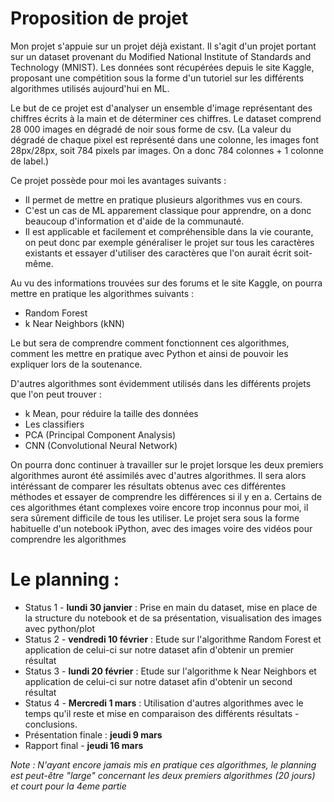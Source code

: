 # Proposition de projet

Mon projet s'appuie sur un projet déjà existant. Il s'agit d'un projet portant sur un dataset provenant du Modified National Institute of Standards and Technology (MNIST).
Les données sont récupérées depuis le site Kaggle, proposant une compétition sous la forme d'un tutoriel sur les différents algorithmes utilisés aujourd'hui en ML.

Le but de ce projet est d'analyser un ensemble d'image représentant des chiffres écrits à la main et de déterminer ces chiffres.
Le dataset comprend 28 000 images en dégradé de noir sous forme de csv. (La valeur du dégradé de chaque pixel est représenté dans une colonne,
  les images font 28px/28px, soit 784 pixels par images. On a donc 784 colonnes + 1 colonne de label.)

Ce projet possède pour moi les avantages suivants :

* Il permet de mettre en pratique plusieurs algorithmes vus en cours.
* C'est un cas de ML apparement classique pour apprendre, on a donc beaucoup d'information et d'aide de la communauté.
* Il est applicable et facilement et compréhensible dans la vie courante, on peut donc par exemple généraliser le projet sur tous les caractères existants
  et essayer d'utiliser des caractères que l'on aurait écrit soit-même.

Au vu des informations trouvées sur des forums et le site Kaggle, on pourra mettre en pratique les algorithmes suivants :
* Random Forest
* k Near Neighbors (kNN)

Le but sera de comprendre comment fonctionnent ces algorithmes, comment les mettre en pratique avec Python et ainsi de pouvoir les expliquer lors de la soutenance.

D'autres algorithmes sont évidemment utilisés dans les différents projets que l'on peut trouver :
* k Mean, pour réduire la taille des données
* Les classifiers
* PCA (Principal Component Analysis)
* CNN (Convolutional Neural Network)

On pourra donc continuer à travailler sur le projet lorsque les deux premiers algorithmes auront été assimilés avec d'autres algorithmes. Il sera alors intéréssant de comparer
 les résultats obtenus avec ces différentes méthodes et essayer de comprendre les différences si il y en a.
Certains de ces algorithmes étant complexes voire encore trop inconnus pour moi, il sera sûrement difficile de tous les utiliser.
Le projet sera sous la forme habituelle d'un notebook iPython, avec des images voire des vidéos pour comprendre les algorithmes


# Le planning :

* Status 1 - **lundi 30 janvier** : Prise en main du dataset, mise en place de la structure du notebook et de sa présentation, visualisation des images avec python/plot
* Status 2 - **vendredi 10 février** : Etude sur l'algorithme Random Forest et application de celui-ci sur notre dataset afin d'obtenir un premier résultat
* Status 3 - **lundi 20 février** : Etude sur l'algorithme k Near Neighbors et application de celui-ci sur notre dataset afin d'obtenir un second résultat
* Status 4 - **Mercredi 1 mars** : Utilisation d'autres algorithmes avec le temps qu'il reste et mise en comparaison des différents résultats - conclusions.
* Présentation finale : **jeudi 9 mars**
* Rapport final - **jeudi 16 mars**

*Note : N'ayant encore jamais mis en pratique ces algorithmes, le planning est peut-être "large" concernant les deux premiers algorithmes (20 jours) et court pour la 4eme partie*
